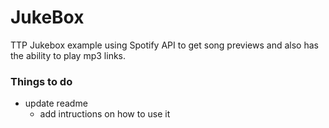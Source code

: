 # JukeBox
TTP Jukebox example using Spotify API to get song previews and also has the ability to play mp3 links.

### Things to do 
- update readme
  - add intructions on how to use it
